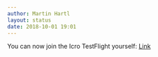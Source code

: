 ```yaml
---
author: Martin Hartl
layout: status
date: 2018-10-01 19:01
---
```

You can now join the Icro TestFlight yourself: [Link](https://testflight.apple.com/join/GRnUIus6)